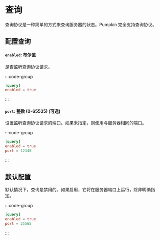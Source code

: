 # 查询
查询协议是一种简单的方式来查询服务器的状态。Pumpkin 完全支持查询协议。

## 配置查询

#### `enabled`: 布尔值
是否监听查询协议请求。

:::code-group
```toml [features.toml] {2}
[query]
enabled = true
```
:::

#### `port`: 整数 (0-65535) (可选)
设置监听查询协议请求的端口。如果未指定，则使用与服务器相同的端口。

:::code-group
```toml [features.toml] {3}
[query]
enabled = true
port = 12345
```
:::

## 默认配置
默认情况下，查询是禁用的。如果启用，它将在服务器端口上运行，除非明确指定。

:::code-group
```toml [features.toml]
[query]
enabled = true
port = 25565
```
:::

